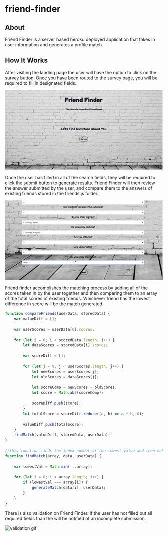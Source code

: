 # friend-finder

## About

Friend Finder is a server based heroku deployed application that takes in user information and generates a profile match. 

## How It Works

After visiting the landing page the user will have the option to click on the survey button. Once you have been routed to the survey page, you will be required to fill in designated fields.

![Page use gif](https://github.com/jvalentine1/friend-finder/blob/master/app/images/ff-page-use-gif.gif)

Once the user has filled in all of the search fields, they will be required to click the submit button to generate results. Friend Finder will then review the answer submitted by the user, and compare them to the answers of existing friends stored in the friends.js folder.

![match find gif](https://github.com/jvalentine1/friend-finder/blob/master/app/images/ff-match-gif.gif)


Friend finder accomplishes the matching process by adding all of the scores taken in by the user together and then comparing them to an array of the total scores of existing friends. Whichever friend has the lowest difference in score will be the match generated. 

```javascript
function compareFriends(userData, storedData) {
    var valueDiff = [];

    var userScores = userData[0].scores;

    for (let i = 0; i < storedData.length; i++) {
        let dataScores = storedData[i].scores;

        var scoreDiff = [];

        for (let j = 0; j < userScores.length; j++) {
            let newScores = userScores[j];
            let oldScores = dataScores[j];

            let scoreComp = newScores - oldScores;
            let score = Math.abs(scoreComp);

            scoreDiff.push(score);
        }
        let totalScore = scoreDiff.reduce((a, b) => a + b, 0);

        valueDiff.push(totalScore);
    }
    findMatch(valueDiff, storedData, userData);
}

//this function finds the index number of the lowest value and then makes the selection on your match
function findMatch(array, data, userData) {

    var lowestVal = Math.min(...array);

    for (let i = 0; i < array.length; i++) {
        if (lowestVal === array[i]) {
            generateMatch(data[i], userData);
        }
    }
}
```

 There is also validation on Friend Finder. If the user has not filled out all required fields than the will be notified of an incomplete submission. 

 ![validation gif](https://github.com/jvalentine1/friend-finder/blob/master/app/images/ff-validation-gif.gif)